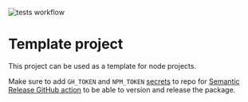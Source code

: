 ![tests workflow](https://github.com/GarthDB/hubitat-makerapi-websocket/actions/workflows/test.yml/badge.svg)

# Template project

This project can be used as a template for node projects.

Make sure to add `GH_TOKEN` and `NPM_TOKEN` [secrets](https://docs.github.com/en/actions/security-guides/encrypted-secrets) to repo for [Semantic Release GitHub action](https://github.com/marketplace/actions/action-for-semantic-release) to be able to version and release the package.
